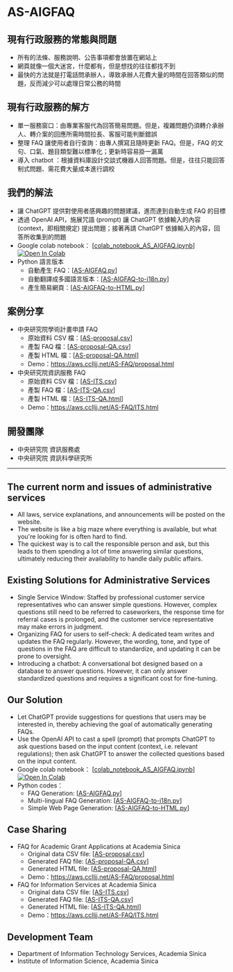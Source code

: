 # AS-AIGFAQ


## 現有行政服務的常態與問題

- 所有的法條、服務說明、公告事項都會放置在網站上
- 網頁就像一個大迷宮，什麼都有，但是想找的往往都找不到
- 最快的方法就是打電話問承辦人，導致承辦人花費大量的時間在回答類似的問題，反而減少可以處理日常公務的時間

## 現有行政服務的解方

- 單一服務窗口：由專業客服代為回答簡易問題。但是，複雜問題仍須轉介承辦人、轉介案的回應所需時間拉長、客服可能判斷錯誤
- 整理 FAQ 讓使用者自行查詢：由專人撰寫且隨時更新 FAQ。但是，FAQ 的文句、口氣、題目類型難以標準化；更新時容易掛一漏萬
- 導入 chatbot ：根據資料庫設計交談式機器人回答問題。但是，往往只能回答制式問題、需花費大量成本進行調校

## 我們的解法

- 讓 ChatGPT 提供對使用者感興趣的問題建議，進而達到自動生成 FAQ 的目標
- 透過 OpenAI API，施展咒語 (prompt) 讓 ChatGPT 依據輸入的內容 (context，即相關規定) 提出問題；接著再請 ChatGPT 依據輸入的內容，回答所收集到的問題
- Google colab notebook： [[colab_notebook_AS_AIGFAQ.ipynb](colab_notebook_AS_AIGFAQ.ipynb)] [![Open In Colab](https://colab.research.google.com/assets/colab-badge.svg)](https://colab.research.google.com/github/AS-AIGFAQ/AS-AIGFAQ/blob/main/colab_notebook_AS_AIGFAQ.ipynb)
- Python 語言版本
  - 自動產生 FAQ：[[AS-AIGFAQ.py](AS-AIGFAQ.py)]
  - 自動翻譯成多國語言版本：[[AS-AIGFAQ-to-i18n.py](AS-AIGFAQ-to-i18n.py)]
  - 產生簡易網頁：[[AS-AIGFAQ-to-HTML.py](AS-AIGFAQ-to-HTML.py)]


## 案例分享

- 中央研究院學術計畫申請 FAQ
  - 原始資料 CSV 檔：[[AS-proposal.csv](examples/AS-proposal.csv)]
  - 產製 FAQ 檔：[[AS-proposal-QA.csv](examples/AS-proposal-QA.csv)]
  - 產製 HTML 檔：[[AS-proposal-QA.html](examples/AS-proposal-QA.html)]
  - Demo：https://aws.cclljj.net/AS-FAQ/proposal.html
- 中央研究院資訊服務 FAQ
  - 原始資料 CSV 檔：[[AS-ITS.csv](examples/AS-ITS.csv)]
  - 產製 FAQ 檔：[[AS-ITS-QA.csv](examples/AS-ITS-QA.csv)]
  - 產製 HTML 檔：[[AS-ITS-QA.html](examples/AS-ITS-QA.html)]
  - Demo：https://aws.cclljj.net/AS-FAQ/ITS.html 

  
## 開發團隊

- 中央研究院 資訊服務處
- 中央研究院 資訊科學研究所


---


## The current norm and issues of administrative services

- All laws, service explanations, and announcements will be posted on the website.
- The website is like a big maze where everything is available, but what you're looking for is often hard to find.
- The quickest way is to call the responsible person and ask, but this leads to them spending a lot of time answering similar questions, ultimately reducing their availability to handle daily public affairs.

## Existing Solutions for Administrative Services

- Single Service Window: Staffed by professional customer service representatives who can answer simple questions. However, complex questions still need to be referred to caseworkers, the response time for referral cases is prolonged, and the customer service representative may make errors in judgment.
- Organizing FAQ for users to self-check: A dedicated team writes and updates the FAQ regularly. However, the wording, tone, and type of questions in the FAQ are difficult to standardize, and updating it can be prone to oversight.
- Introducing a chatbot: A conversational bot designed based on a database to answer questions. However, it can only answer standardized questions and requires a significant cost for fine-tuning.

## Our Solution

- Let ChatGPT provide suggestions for questions that users may be interested in, thereby achieving the goal of automatically generating FAQs.
- Use the OpenAI API to cast a spell (prompt) that prompts ChatGPT to ask questions based on the input content (context, i.e. relevant regulations); then ask ChatGPT to answer the collected questions based on the input content.
- Google colab notebook： [[colab_notebook_AS_AIGFAQ.ipynb](colab_notebook_AS_AIGFAQ.ipynb)] [![Open In Colab](https://colab.research.google.com/assets/colab-badge.svg)](https://colab.research.google.com/github/AS-AIGFAQ/AS-AIGFAQ/blob/main/colab_notebook_AS_AIGFAQ.ipynb)
- Python codes：
  - FAQ Generation: [[AS-AIGFAQ.py](AS-AIGFAQ.py)]
  - Multi-lingual FAQ Generation: [[AS-AIGFAQ-to-i18n.py](AS-AIGFAQ-to-i18n.py)]
  - Simple Web Page Generation: [[AS-AIGFAQ-to-HTML.py](AS-AIGFAQ-to-HTML.py)]


## Case Sharing

- FAQ for Academic Grant Applications at Academia Sinica
  - Original data CSV file: [[AS-proposal.csv](examples/AS-proposal.csv)]
  - Generated FAQ file: [[AS-proposal-QA.csv](examples/AS-proposal-QA.csv)]
  - Generated HTML file: [[AS-proposal-QA.html](examples/AS-proposal-QA.html)]
  - Demo：https://aws.cclljj.net/AS-FAQ/proposal.html
- FAQ for Information Services at Academia Sinica
  - Original data CSV file: [[AS-ITS.csv](examples/AS-ITS.csv)]
  - Generated FAQ file: [[AS-ITS-QA.csv](examples/AS-ITS-QA.csv)]
  - Generated HTML file: [[AS-ITS-QA.html](examples/AS-ITS-QA.html)]
  - Demo：https://aws.cclljj.net/AS-FAQ/ITS.html 

  
## Development Team

- Department of Information Technology Services, Academia Sinica
- Institute of Information Science, Academia Sinica

